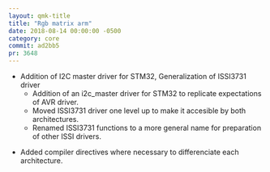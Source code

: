 ```yaml
---
layout: qmk-title
title: "Rgb matrix arm"
date: 2018-08-14 00:00:00 -0500
category: core
commit: ad2bb5
pr: 3648
---
```


* Addition of I2C master driver for STM32, Generalization of ISSI3731 driver
  - Addition of an i2c_master driver for STM32 to replicate expectations of AVR driver.
  - Moved ISSI3731 driver one level up to make it accesible by both architectures.
  - Renamed ISSI3731 functions to a more general name for preparation of other ISSI drivers.
- Added compiler directives where necessary to differenciate each architecture.
